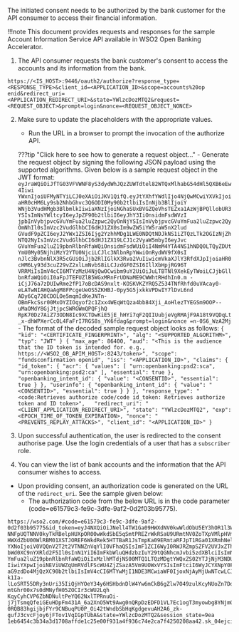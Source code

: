 The initiated consent needs to be authorized by the bank customer for the API consumer to access their financial information.

!!!note
    This document provides requests and responses for the sample Account Information Service API available in WSO2 Open 
    Banking Accelerator. 

1. The API consumer requests the bank customer's consent to access the accounts and its information from the bank.
```
https://<IS_HOST>:9446/oauth2/authorize?response_type=<RESPONSE_TYPE>&client_id=<APPLICATION_ID>&scope=accounts%20op
enid&redirect_uri=<APPLICATION_REDIRECT_URI>&state=YWlzcDozMTQ2&request=<REQUEST_OBJECT>&prompt=login&nonce=<REQUEST_OBJECT_NONCE>
```

2. Make sure to update the placeholders with the appropriate values.
    - Run the URL in a browser to prompt the invocation of the authorize API.

    ???tip "Click here to see how to generate a request object..."
        - Generate the request object by signing the following JSON payload using the supported algorithms. Given below is 
        a sample request object in the JWT format:
        ```
        eyJraWQiOiJfTG03VFVWNF8yS3dydWhJQzZUWTdtel82WTQxMlhabG54dHl5QXB6eEw4Iiwi
        YWxnIjoiUFMyNTYiLCJ0eXAiOiJKV1QifQ.eyJtYXhfYWdlIjo4NjQwMCwiYXVkIjoiaHR0cHM6Ly9sb2NhbGhvc3Q6ODI0My90b2tlbiIsInNjb3BlIjoiY
        WNjb3VudHMgb3BlbmlkIiwiaXNzIjoiNGhaSUxBVGZQeVhsTEZxa1AzWjBPQllobUR3YSIsImNsYWltcyI6eyJpZF90b2tlbiI6eyJhY3IiOnsidmFsdWVzI
        jpbInVybjpvcGVuYmFua2luZzpwc2QyOnNjYSIsInVybjpvcGVuYmFua2luZzpwc2QyOmNhIl0sImVzc2VudGlhbCI6dHJ1ZX0sIm9wZW5iYW5raW5nX2lud
        GVudF9pZCI6eyJ2YWx1ZSI6Ijg2YzhhMDg1LWE0NDQtNDJkNS1iZTQzLTk2OGIzNjZhNTQ2NyIsImVzc2VudGlhbCI6dHJ1ZX19LCJ1c2VyaW5mbyI6eyJvc
        GVuYmFua2luZ19pbnRlbnRfaWQiOnsidmFsdWUiOiI4NmM4YTA4NS1hNDQ0LTQyZDUtYmU0My05NjhiMzY2YTU0NjciLCJlc3NlbnRpYWwiOnRydWV9fX0sI
        nJlc3BvbnNlX3R5cGUiOiJjb2RlIGlkX3Rva2VuIiwicmVkaXJlY3RfdXJpIjoiaHR0cHM6Ly93d3cuZ29vZ2xlLmNvbS8iLCJzdGF0ZSI6IllXbHpjRG96T
        VRRMiIsImV4cCI6MTYzMzU4NjQwOCwibm9uY2UiOiJuLTBTNl9XekEyTWoiLCJjbGllbnRfaWQiOiI0aFpJTEFUZlB5WGxMRnFrUDNaME9CWWhtRHdhIn0.m
        -iCjJ76a7zDUIwRme2fP17oBcDAS9nxlt-KOSKVKZYRQ5Z534TNfRhfd0uVAcay0-eLATwNIAHQaAgM8FPcgeUeOS5ZKHBJ-0py5G5jxkkVPDwIY7lDvL6nd
        ADy6Cq720CDOLOe5mqmIdKeJNTn-OBmFkcSsr00MxOYZIOqyof2c1Zxx4WEqWtQza4bb84Xji_AoHlezTYEGSm9OOP--uMaOMdY8GjJtjpcSWRGWmQPQFjhQ
        RpK70Dz7AiZ73ODN8Ic9XCTDwKiE5jE_hHYi7qF2QIIUubjeVgRMAjF9A18t9VQDqLt_x-dhWPXerCcOL4FaFrI7RGS8s_YK6fdag&prompt=login&nonce
        =n-0S6_WzA2Mj
        ```
        - The format of the decoded sample request object looks as follows:
        ```
        {
          "kid": "<CERTIFICATE_FINGERPRINT>",
          "alg": "<SUPPORTED_ALGORITHM>",
          "typ": "JWT"
        }
        {
          "max_age": 86400,
          "aud": "<This is the audience that the ID token is intended for. e.g., https://<WSO2_OB_APIM_HOST>:8243/token>",
          "scope": "fundsconfirmation openid",
          "iss": "<APPLICATION_ID>",
          "claims": {
            "id_token": {
              "acr": {
                "values": [
                  "urn:openbanking:psd2:sca",
                  "urn:openbanking:psd2:ca"
                ],
                "essential": true
              },
              "openbanking_intent_id": {
                "value": "<CONSENTID>",
                "essential": true
              }
            },
            "userinfo": {
              "openbanking_intent_id": {
                "value": "<CONSENTID>",
                "essential": true
              }
            }
          },
          "response_type": "<code:Retrieves authorize code/code id_token: Retrieves authorize token and ID token>",  
          "redirect_uri": "<CLIENT_APPLICATION_REDIRECT_URI>",
          "state": "YWlzcDozMTQ2",
          "exp": <EPOCH_TIME_OF_TOKEN_EXPIRATION>,
          "nonce": "<PREVENTS_REPLAY_ATTACKS>",
          "client_id": "<APPLICATION_ID>"
        }
        ```

3. Upon successful authentication, the user is redirected to the consent authorise page. Use the login credentials of a user that has a `subscriber` role. 

5. You can view the list of bank accounts and the information that the API consumer wishes to access.

- Upon providing consent, an authorization code is generated on the URL of the `redirect_uri`. See the sample given below:
    - The authorization code from the below URL is in the code parameter (code=e61579c3-fe9c-3dfe-9af2-0d2f03b95775).
```
https://wso2.com/#code=e61579c3-fe9c-3dfe-9af2-0d2f03b95775&id_token=eyJ4NXQiOiJNell4TW1Ga09HWXdNV0kwWldObU5EY3hOR1l3WW1
NNFpUQTNNV0kyTkRBelpHUXpOR00wWkdSbE5qSmtPREZrWkRSaU9URmtNV0ZoTXpVMlpHVmxOZyIsImtpZCI6Ik16WXhNbUZrT0dZd01XSTBaV05tTkRjeE5
HWXdZbU00WlRBM01XSTJOREF6WkdRek5HTTBaR1JsTmpKa09ERmtaRFJpT1RGa01XRmhNelUyWkdWbE5nX1JTMjU2IiwiYWxnIjoiUlMyNTYifQ.eyJhdF9o
YXNoIjoiV0VQQnV2T2t2VTNNZnVqYlI0VFhaQSIsImF1ZCI6WyI0RWJRZmpSZFV2UVJxZThmNlJrMDlWb1Q5bFVhIiwiaHR0cDpcL1wvb3JnLndzbzIuYXBp
bWd0XC9nYXRld2F5Il0sInN1YiI6ImFkbWluQHdzbzIuY29tQGNhcmJvbi5zdXBlciIsImNfaGFzaCI6ImZGWjZjQUh4dUw4aWk5YzEzSXRKUUEiLCJvcGVu
YmFua2luZ19pbnRlbnRfaWQiOiIxMzlhMTdjNS00MTQ1LTQzMDgtYWQxZS02YTJjNjM3NDUyMzUiLCJzX2hhc2giOiIxY0hpV0ExU3Y2akpzS3pINEVueTVB
IiwiYXpwIjoiNEViUWZqUmRVdlFScWU4ZjZSazA5Vm9UOWxVYSIsImFtciI6WyJCYXNpY0F1dGhlbnRpY2F0b3IiXSwiaXNzIjoiaHR0cHM6XC9cL2xvY2Fs
aG9zdDo4MjQzXC90b2tlbiIsImV4cCI6MTYwMjI1NDE3MCwiaWF0IjoxNjAyMjUwNTcwLCJub25jZSI6Im4tMFM2X1d6QTJNaiJ9.Ros0CEkX7hzfft0rq7e
k1Ia-lLoSRT55DRy3nUri35IiQjHYOeY34y6HSHbdnDlW4Yw6mCkB6gZlw7O49zulKcyNUoZn7DdrnldKMhPC2z-mtGhr00x7s0dMNyfH05ZOCIr3cWU2Lqh
KqyCyhCVP6ZbNDNultPeYQ62NxlTPRnuOi-j7jTsmqQfeiGEuHDpFm431A_6a2XnO5Wt9Awg0nQRpDzEDFD1VL7Ec1ogT3myowbg8YNjm0lQ9f_MV5P7rocG
0RQB83hgijbjFYr9CNBuqPU0P_Oi42tWndbSbHqKgdgevuAH2A6_zk-gufJ3cvcFjoy6jFTov1VqIGpTUbA&state=YWlzcDozMTQ2&session_state=9ea
1eb6454c3b34a3d1708affde1c25e00f931a4f936c74e2ca7f4250208aa42.sk_04ejciXBj6DnpALyYaw
```
